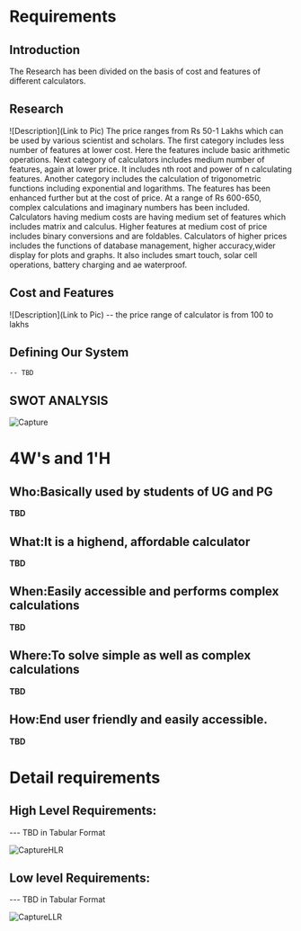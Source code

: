 # Requirements
## Introduction
The Research has been divided on the basis of cost and features of different calculators. 


## Research
![Description](Link to Pic)
The price ranges from Rs 50-1 Lakhs which can be used by various scientist and scholars. The first category includes less number of features at lower cost. Here the features include basic arithmetic operations. Next category of calculators includes medium number of features, again at lower price. It includes nth root and power of n calculating features. Another category includes the calculation of trigonometric functions including exponential and logarithms. The features has been enhanced further but at the cost of price. At a range of Rs 600-650, complex calculations and imaginary numbers has been included. Calculators having medium costs are having medium set of features which includes matrix and calculus. Higher features at medium cost of price includes binary conversions and are foldables. Calculators of higher prices includes the functions of database management, higher accuracy,wider display for plots and graphs. It also includes smart touch, solar cell operations, battery charging and ae waterproof.

## Cost and Features
![Description](Link to Pic)
-- the price range of calculator is from 100 to  lakhs
## Defining Our System
    -- TBD
## SWOT ANALYSIS
![Capture](https://user-images.githubusercontent.com/78867425/107847807-b9c48f00-6e14-11eb-9598-0ddc49f4c83b.PNG)

# 4W&#39;s and 1&#39;H

## Who:Basically used by students of UG and PG

**TBD**

## What:It is a highend, affordable calculator

**TBD**

## When:Easily accessible and performs complex calculations

**TBD**

## Where:To solve simple as well as complex calculations

**TBD**

## How:End user friendly and easily accessible.

**TBD**

# Detail requirements
## High Level Requirements:
--- TBD in Tabular Format 

![CaptureHLR](https://user-images.githubusercontent.com/78867425/107847896-5555ff80-6e15-11eb-9993-c6f399df92cf.PNG)


##  Low level Requirements:
--- TBD in Tabular Format 

![CaptureLLR](https://user-images.githubusercontent.com/78867425/107847939-ca293980-6e15-11eb-895b-985f8d84b5be.PNG)

